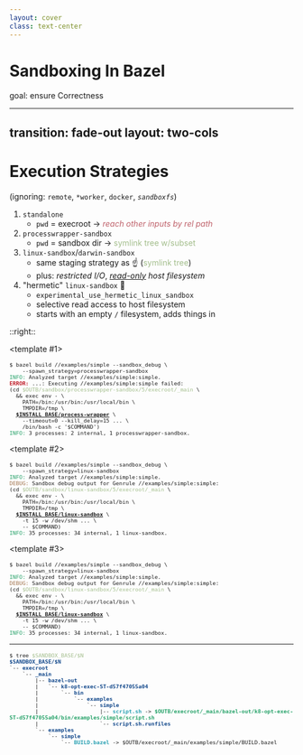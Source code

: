 ```yaml
---
layout: cover
class: text-center
---
```


# Sandboxing In Bazel

goal: ensure Correctness

<style>
html:not(.dark) .slidev-layout { background-color: #FFFFFF; }
html.dark       .slidev-layout { background-color: #bf616a; }
</style>

<!--

Broadly speaking the sandbox aims to do a couple of things:
  - protect the host system from potentially malicious build actions
  - ensure that actions declare all of their inputs; i.e. that they are _correct_

For our purposes we're more interested in the latter goal, ensuring correctness.

-->


---
transition: fade-out
layout: two-cols
---

# Execution Strategies
<!-- Comparison of Execution Strategies -->

(ignoring: `remote`, `*worker`, `docker`, _`sandboxfs`_)

<v-clicks at=1>

  1. `standalone`
      + `pwd` = execroot → <font style="color:#bf616a"> _reach other inputs by rel path_ </font>
  1. `processwrapper-sandbox`
      + `pwd` = sandbox dir → <font style="color:#a3be8c"> symlink tree w/subset </font>
  1. `linux-sandbox`/`darwin-sandbox`
      + same staging strategy as ☝️ (<font style="color:#a3be8c">symlink tree</font>)
      + plus: _restricted I/O_, _<u>read-only</u> host filesystem_
  1. "hermetic" `linux-sandbox` 👀
      + `experimental_use_hermetic_linux_sandbox`
      + selective read access to host filesystem
      + starts with an empty `/` filesystem, adds things in
</v-clicks>

::right::

<v-switch at=2>
  <!-- standalone execution -->
  <template #0>
<pre class="terminal shiki vitesse-dark vitesse-light slidev-code" style="font-size:0.8em">
<code class="language-bash"><span
      class="line slidev-code-highlighted highlighted">$ bazel build //examples/simple \</span>
<span class="line slidev-code-highlighted highlighted">  --spawn_strategy=standalone -s </span>
<span class="line slidev-code-dishonored  dishonored "><font color="#26A269">INFO: </font>Analyzed target //examples/simple:simple.</span>
<span class="line slidev-code-dishonored  dishonored "><font color="#12488B">SUBCOMMAND: </font># //examples/simple:simple</span>
<span class="line slidev-code-highlighted highlighted">(cd <font style="color:#bf616a">$OUTB/execroot/_main</font> &amp;&amp; \</span>
<span class="line slidev-code-highlighted highlighted">  exec env - \</span>
<span class="line slidev-code-highlighted highlighted">    PATH=/bin:/usr/bin:/usr/local/bin \</span>
<span class="line slidev-code-highlighted highlighted">  /bin/bash -c &apos;$COMMAND&apos;)</span>
<span class="line slidev-code-dishonored  dishonored "><font color="#26A269">INFO: </font>Found 1 target...</span>
<span class="line slidev-code-dishonored  dishonored ">Target //examples/simple:simple up-to-date:</span>
<span class="line slidev-code-dishonored  dishonored ">  bazel-bin/examples/simple/out</span>
<span class="line slidev-code-highlighted highlighted"><font color="#26A269">INFO: </font>35 processes: 34 internal, 1 local.</span>
</code></pre>
  </template>

  <!-- processwrapper-sandbox -->
  <template #1>
<pre class="terminal shiki vitesse-dark vitesse-light slidev-code" style="font-size:0.8em">
<code class="language-bash"><span
      class="slidev-code-highlighted highlighted">$ bazel build //examples/simple --sandbox_debug \</span>
<span class="slidev-code-highlighted highlighted">    --spawn_strategy=processwrapper-sandbox</span>
<span class="slidev-code-dishonored  dishonored "><font color="#26A269">INFO: </font>Analyzed target //examples/simple:simple.</span>
<span class="slidev-code-dishonored  dishonored "><font color="#C01C28"><b>ERROR: </b></font>...: Executing //examples/simple:simple failed:</span>
<span class="slidev-code-highlighted highlighted">(cd <font style="color:#a3be8c">$OUTB/sandbox/processwrapper-sandbox/5/execroot/_main</font> \</span>
<span class="slidev-code-highlighted highlighted">  &amp;&amp; exec env - \</span>
<span class="slidev-code-highlighted highlighted">    PATH=/bin:/usr/bin:/usr/local/bin \</span>
<span class="slidev-code-highlighted highlighted">    TMPDIR=/tmp \</span>
<span class="slidev-code-highlighted highlighted">  <strong><u>$INSTALL_BASE/process-wrapper</u></strong> \</span>
<span class="slidev-code-highlighted highlighted">    --timeout=0 --kill_delay=15 ... \</span>
<span class="slidev-code-highlighted highlighted">    /bin/bash -c &apos;$COMMAND&apos;)</span>
<span class="slidev-code-highlighted highlighted"><font color="#26A269">INFO: </font>3 processes: 2 internal, 1 processwrapper-sandbox.</span>
</code></pre>
  </template>

  <!-- linux-sandbox -->
  <template #2>
<pre class="terminal shiki vitesse-dark vitesse-light slidev-code" style="font-size:0.8em">
<code class="language-bash"><span
      class="slidev-code-highlighted highlighted">$ bazel build //examples/simple --sandbox_debug \</span>
<span class="slidev-code-highlighted highlighted">    --spawn_strategy=linux-sandbox</span>
<span class="slidev-code-dishonored  dishonored "><font color="#26A269">INFO: </font>Analyzed target //examples/simple:simple.</span>
<span class="slidev-code-dishonored  dishonored "><font color="#A2734C">DEBUG: </font>Sandbox debug output for Genrule //examples/simple:simple:</span>
<span class="slidev-code-highlighted highlighted">(cd <font style="color:#a3be8c">$OUTB/sandbox/linux-sandbox/5/execroot/_main</font> \</span>
<span class="slidev-code-highlighted highlighted">  && exec env - \</span>
<span class="slidev-code-highlighted highlighted">    PATH=/bin:/usr/bin:/usr/local/bin \</span>
<span class="slidev-code-highlighted highlighted">    TMPDIR=/tmp \</span>
<span class="slidev-code-highlighted highlighted">  <strong><u>$INSTALL_BASE/linux-sandbox</u></strong> \</span>
<span class="slidev-code-highlighted highlighted">    -t 15 -w /dev/shm ... \</span>
<span class="slidev-code-highlighted highlighted">    -- $COMMAND)</span>
<span class="slidev-code-highlighted highlighted"><font color="#26A269">INFO: </font>35 processes: 34 internal, 1 linux-sandbox.</span>
</code></pre>
  </template>

  <!-- linux-sandbox, again -->
  <template #3>
<pre class="terminal shiki vitesse-dark vitesse-light slidev-code" style="font-size:0.8em">
<code class="language-bash"><span
      class="slidev-code-highlighted highlighted">$ bazel build //examples/simple --sandbox_debug \</span>
<span class="slidev-code-highlighted highlighted">    --spawn_strategy=linux-sandbox</span>
<span class="slidev-code-dishonored  dishonored "><font color="#26A269">INFO: </font>Analyzed target //examples/simple:simple.</span>
<span class="slidev-code-dishonored  dishonored "><font color="#A2734C">DEBUG: </font>Sandbox debug output for Genrule //examples/simple:simple:</span>
<span class="slidev-code-highlighted highlighted">(cd <font style="color:#a3be8c">$OUTB/sandbox/linux-sandbox/5/execroot/_main</font> \</span>
<span class="slidev-code-highlighted highlighted">  && exec env - \</span>
<span class="slidev-code-highlighted highlighted">    PATH=/bin:/usr/bin:/usr/local/bin \</span>
<span class="slidev-code-highlighted highlighted">    TMPDIR=/tmp \</span>
<span class="slidev-code-highlighted highlighted">  <strong><u>$INSTALL_BASE/linux-sandbox</u></strong> \</span>
<span class="slidev-code-highlighted highlighted">    -t 15 -w /dev/shm ... \</span>
<span class="slidev-code-highlighted highlighted">    -- $COMMAND)</span>
<span class="slidev-code-highlighted highlighted"><font color="#26A269">INFO: </font>35 processes: 34 internal, 1 linux-sandbox.</span>
</code></pre>
  </template>


</v-switch>

<v-click at=2>
<hr>
<pre class="terminal shiki vitesse-dark vitesse-light slidev-code" style="font-size:0.8em">
<code class="language-bash">$ tree <font style="color:#a3be8c">$SANDBOX_BASE/$N</font>
<font color="#12488B"><b>$SANDBOX_BASE/$N</b></font>
`-- <font color="#12488B"><b>execroot</b></font>
    `-- <font color="#12488B"><b>_main</b></font>
        |-- <font color="#12488B"><b>bazel-out</b></font>
        |   `-- <font color="#12488B"><b>k8-opt-exec-ST-d57f47055a04</b></font>
        |       `-- <font color="#12488B"><b>bin</b></font>
        |           `-- <font color="#12488B"><b>examples</b></font>
        |               `-- <font color="#12488B"><b>simple</b></font>
        |                   |-- <font color="#2AA1B3"><b>script.sh</b></font> -&gt; <font color="#26A269"><b>$OUTB/execroot/_main/bazel-out/k8-opt-exec-ST-d57f47055a04/bin/examples/simple/script.sh</b></font>
        |                   `-- <font color="#12488B"><b>script.sh.runfiles</b></font>
        `-- <font color="#12488B"><b>examples</b></font>
            `-- <font color="#12488B"><b>simple</b></font>
                `-- <font color="#2AA1B3"><b>BUILD.bazel</b></font> -&gt; $OUTB/execroot/_main/examples/simple/BUILD.bazel
</code></pre>

</v-click>

<!--
     TO DO(terminal): hermetic? ... nah
-->

<!--

There are several different execution strategies that implement sandboxing in Bazel.

From least to most strict we have:

====

standalone

as simple as it gets

unfettered access to the host file system

one important detail is that this strategy executes actions directly in the execroot
  - means that even if only using relative paths, actions can read undeclared inputs and outputs from other Bazel actions

====

process wrapper

name of the game here is symlinks, see bottom right

in practice works pretty well if you can ensure that your tools only use relative paths that don't escape pwd

====

linux-sandbox and darwin-sandbox

====

the "hermetic" linux sandbox

will come back to this one

====

-->
